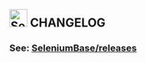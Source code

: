 ## <img src="https://cdn2.hubspot.net/hubfs/100006/images/super_square_logo_3.png" title="SeleniumBase" height="32"> CHANGELOG

### See: [SeleniumBase/releases](https://github.com/seleniumbase/SeleniumBase/releases)
